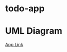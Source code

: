 # todo-app

# UML Diagram


[App Link](<https://6305c26ce331073d6529324c--voluble-parfait-8e4f1f.netlify.app/>)
